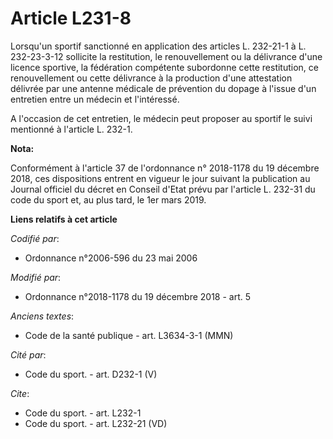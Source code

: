 # Article L231-8

Lorsqu'un sportif sanctionné en application des articles L. 232-21-1 à L. 232-23-3-12 sollicite la restitution, le
renouvellement ou la délivrance d'une licence sportive, la fédération compétente subordonne cette restitution, ce
renouvellement ou cette délivrance à la production d'une attestation délivrée par une antenne médicale de prévention du
dopage à l'issue d'un entretien entre un médecin et l'intéressé.

A l'occasion de cet entretien, le médecin peut proposer au sportif le suivi mentionné à l'article L. 232-1.

**Nota:**

Conformément à l'article 37 de l'ordonnance n° 2018-1178 du 19 décembre 2018, ces dispositions entrent en vigueur le jour
suivant la publication au Journal officiel du décret en Conseil d'Etat prévu par l'article L. 232-31 du code du sport et, au
plus tard, le 1er mars 2019.

**Liens relatifs à cet article**

_Codifié par_:

  - Ordonnance n°2006-596 du 23 mai 2006

_Modifié par_:

  - Ordonnance n°2018-1178 du 19 décembre 2018 - art. 5

_Anciens textes_:

  - Code de la santé publique - art. L3634-3-1 (MMN)

_Cité par_:

  - Code du sport. - art. D232-1 (V)

_Cite_:

  - Code du sport. - art. L232-1
  - Code du sport. - art. L232-21 (VD)
